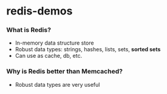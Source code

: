 # redis-demos
  
  
  
  
  
  
### What is Redis?
- In-memory data structure store
- Robust data types: strings, hashes, lists, sets, **sorted sets**
- Can use as cache, db, etc.
  
  
  
  
  
  
### Why is Redis better than Memcached?
- Robust data types are very useful
